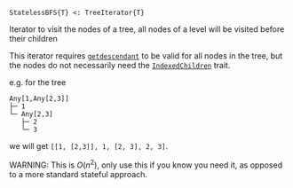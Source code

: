 ```
StatelessBFS{T} <: TreeIterator{T}
```

Iterator to visit the nodes of a tree, all nodes of a level will be visited before their children

This iterator requires [`getdescendant`](@ref) to be valid for all nodes in the tree, but the nodes do not necessarily need the [`IndexedChildren`](@ref) trait.

e.g. for the tree

```
Any[1,Any[2,3]]
├─ 1
└─ Any[2,3]
   ├─ 2
   └─ 3
```

we will get `[[1, [2,3]], 1, [2, 3], 2, 3]`.

WARNING: This is $O(n^2)$, only use this if you know you need it, as opposed to a more standard stateful approach.
